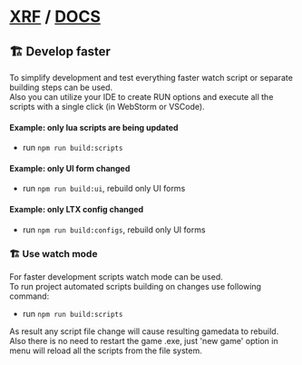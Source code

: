 # [XRF](../README.md) / [DOCS](./README.md)

## 🏗️ Develop faster

To simplify development and test everything faster watch script or separate building steps can be used. <br/>
Also you can utilize your IDE to create RUN options and execute all the scripts with a single click (in WebStorm or VSCode).

#### Example: only lua scripts are being updated

- run `npm run build:scripts`

#### Example: only UI form changed

- run `npm run build:ui`, rebuild only UI forms

#### Example: only LTX config changed

- run `npm run build:configs`, rebuild only UI forms

### 🏗️ Use watch mode

For faster development scripts watch mode can be used. <br/>
To run project automated scripts building on changes use following command:

- run `npm run build:scripts`

As result any script file change will cause resulting gamedata to rebuild. <br/>
Also there is no need to restart the game .exe, just 'new game' option in menu will reload all the scripts from the file system.

